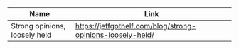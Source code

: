 | Name        | Link           | 
| ------------- | ------------ | 
| Strong opinions, loosely held | https://jeffgothelf.com/blog/strong-opinions-loosely-held/ |
